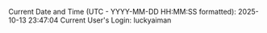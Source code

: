 Current Date and Time (UTC - YYYY-MM-DD HH:MM:SS formatted): 2025-10-13 23:47:04
Current User's Login: luckyaiman
